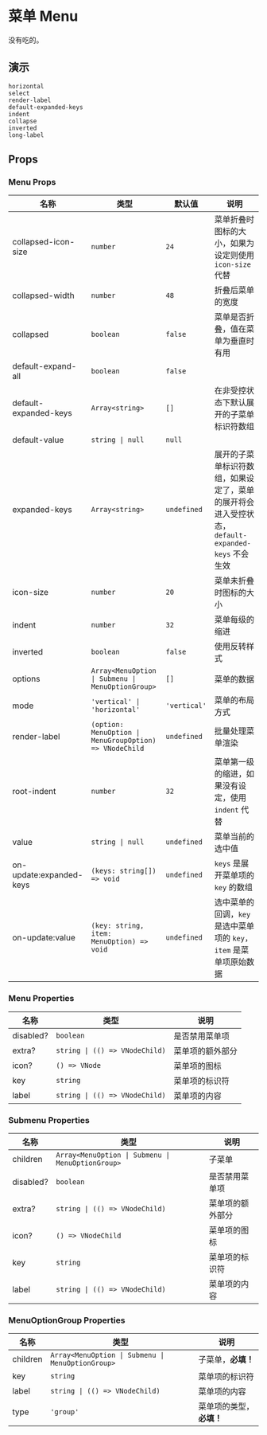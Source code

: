 # 菜单 Menu

没有吃的。

<!--single-column-->

## 演示

```demo
horizontal
select
render-label
default-expanded-keys
indent
collapse
inverted
long-label
```

## Props

### Menu Props

| 名称 | 类型 | 默认值 | 说明 |
| --- | --- | --- | --- |
| collapsed-icon-size | `number` | `24` | 菜单折叠时图标的大小，如果为设定则使用 `icon-size` 代替 |
| collapsed-width | `number` | `48` | 折叠后菜单的宽度 |
| collapsed | `boolean` | `false` | 菜单是否折叠，值在菜单为垂直时有用 |
| default-expand-all | `boolean` | `false` |  |
| default-expanded-keys | `Array<string>` | `[]` | 在非受控状态下默认展开的子菜单标识符数组 |
| default-value | `string \| null` | `null` |  |
| expanded-keys | `Array<string>` | `undefined` | 展开的子菜单标识符数组，如果设定了，菜单的展开将会进入受控状态，`default-expanded-keys` 不会生效 |
| icon-size | `number` | `20` | 菜单未折叠时图标的大小 |
| indent | `number` | `32` | 菜单每级的缩进 |
| inverted | `boolean` | `false` | 使用反转样式 |
| options | `Array<MenuOption \| Submenu \| MenuOptionGroup>` | `[]` | 菜单的数据 |
| mode | `'vertical' \| 'horizontal'` | `'vertical'` | 菜单的布局方式 |
| render-label | `(option: MenuOption \| MenuGroupOption) => VNodeChild` | `undefined` | 批量处理菜单渲染 |
| root-indent | `number` | `32` | 菜单第一级的缩进，如果没有设定，使用 `indent` 代替 |
| value | `string \| null` | `undefined` | 菜单当前的选中值 |
| on-update:expanded-keys | `(keys: string[]) => void` | `undefined` | `keys` 是展开菜单项的 `key` 的数组 |
| on-update:value | `(key: string, item: MenuOption) => void` | `undefined` | 选中菜单的回调，`key` 是选中菜单项的 `key`，`item` 是菜单项原始数据 |

### Menu Properties

| 名称      | 类型                           | 说明             |
| --------- | ------------------------------ | ---------------- |
| disabled? | `boolean`                      | 是否禁用菜单项   |
| extra?    | `string \| (() => VNodeChild)` | 菜单项的额外部分 |
| icon?     | `() => VNode`                  | 菜单项的图标     |
| key       | `string`                       | 菜单项的标识符   |
| label     | `string \| (() => VNodeChild)` | 菜单项的内容     |

### Submenu Properties

| 名称 | 类型 | 说明 |
| --- | --- | --- |
| children | `Array<MenuOption \| Submenu \| MenuOptionGroup>` | 子菜单 |
| disabled? | `boolean` | 是否禁用菜单项 |
| extra? | `string \| (() => VNodeChild)` | 菜单项的额外部分 |
| icon? | `() => VNodeChild` | 菜单项的图标 |
| key | `string` | 菜单项的标识符 |
| label | `string \| (() => VNodeChild)` | 菜单项的内容 |

### MenuOptionGroup Properties

| 名称 | 类型 | 说明 |
| --- | --- | --- |
| children | `Array<MenuOption \| Submenu \| MenuOptionGroup>` | 子菜单，**必填！** |
| key | `string` | 菜单项的标识符 |
| label | `string \| (() => VNodeChild)` | 菜单项的内容 |
| type | `'group'` | 菜单项的类型，**必填！** |

